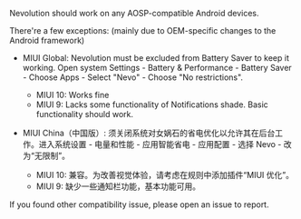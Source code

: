 Nevolution should work on any AOSP-compatible Android devices.

There're a few exceptions: (mainly due to OEM-specific changes to the Android framework)

- MIUI Global: Nevolution must be excluded from Battery Saver to keep it working. Open system Settings - Battery & Performance - Battery Saver - Choose Apps - Select "Nevo" - Choose "No restrictions".

  - MIUI 10: Works fine
  - MIUI 9: Lacks some functionality of Notifications shade. Basic functionality should work.

- MIUI China（中国版）: 须关闭系统对女娲石的省电优化以允许其在后台工作。进入系统设置 - 电量和性能 - 应用智能省电 - 应用配置 - 选择 Nevo - 改为“无限制”。

  - MIUI 10: 兼容。为改善视觉体验，请考虑在规则中添加插件“MIUI 优化”。
  - MIUI 9: 缺少一些通知栏功能，基本功能可用。

If you found other compatibility issue, please open an issue to report.
